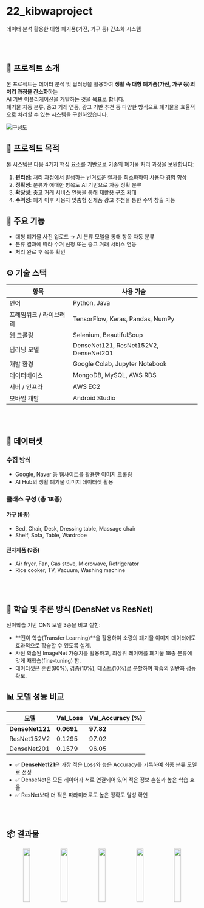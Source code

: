 # 22_kibwaproject
데이터 분석 활용한 대형 폐기품(가전, 가구 등) 간소화 시스템


<br> 
<br>




## 📘 프로젝트 소개

본 프로젝트는 데이터 분석 및 딥러닝을 활용하여 **생활 속 대형 폐기품(가전, 가구 등)의 처리 과정을 간소화**하는  
AI 기반 어플리케이션을 개발하는 것을 목표로 합니다.  
폐기물 자동 분류, 중고 거래 연동, 광고 기반 추천 등 다양한 방식으로 폐기물을 효율적으로 처리할 수 있는 시스템을 구현하였습니다.

![구성도](https://github.com/chaem0-0/22_kibwaproject/assets/96873719/d28982e8-6173-4ab4-a7fe-14e0ed8622a4)


## 🎯 프로젝트 목적

본 시스템은 다음 4가지 핵심 요소를 기반으로 기존의 폐기물 처리 과정을 보완합니다:

1. **편리성**: 처리 과정에서 발생하는 번거로운 절차를 최소화하여 사용자 경험 향상  
2. **정확성**: 분류가 애매한 항목도 AI 기반으로 자동 정확 분류  
3. **확장성**: 중고 거래 서비스 연동을 통해 재활용 구조 확대  
4. **수익성**: 폐기 이후 사용자 맞춤형 신제품 광고 추천을 통한 수익 창출 가능


## 📌 주요 기능

- 대형 폐기물 사진 업로드 → AI 분류 모델을 통해 항목 자동 분류  
- 분류 결과에 따라 수거 신청 또는 중고 거래 서비스 연동  
- 처리 완료 후 목록 확인


## ⚙️ 기술 스택

| 항목 | 사용 기술 |
|------|-----------|
| 언어 | Python, Java |
| 프레임워크 / 라이브러리 | TensorFlow, Keras, Pandas, NumPy |
| 웹 크롤링 | Selenium, BeautifulSoup |
| 딥러닝 모델 | DenseNet121, ResNet152V2, DenseNet201 |
| 개발 환경 | Google Colab, Jupyter Notebook |
| 데이터베이스 | MongoDB, MySQL, AWS RDS |
| 서버 / 인프라 | AWS EC2 |
| 모바일 개발 | Android Studio |

<br> 
<br>

## 🧾 데이터셋

### 수집 방식
- Google, Naver 등 웹사이트를 활용한 이미지 크롤링
- AI Hub의 생활 폐기물 이미지 데이터셋 활용

### 클래스 구성 (총 18종)

#### 가구 (9종)
- Bed, Chair, Desk, Dressing table, Massage chair  
- Shelf, Sofa, Table, Wardrobe

#### 전자제품 (9종)
- Air fryer, Fan, Gas stove, Microwave, Refrigerator  
- Rice cooker, TV, Vacuum, Washing machine




<br> 
<br>




## 🔬 학습 및 추론 방식 (DensNet vs ResNet)
전이학습 기반 CNN 모델 3종을 비교 실험:
- **전이 학습(Transfer Learning)**을 활용하여 소량의 폐기물 이미지 데이터에도 효과적으로 학습할 수 있도록 설계.
- 사전 학습된 ImageNet 가중치를 활용하고, 최상위 레이어를 폐기물 18종 분류에 맞게 재학습(fine-tuning) 함.
- 데이터셋은 훈련(80%), 검증(10%), 테스트(10%)로 분할하여 학습의 일반화 성능 확보.


## 📊 모델 성능 비교
| 모델 | Val_Loss | Val_Accuracy (%) |
|------|----------|------------------|
| **DenseNet121** | **0.0691** | **97.82** |
| ResNet152V2 | 0.1295 | 97.02 |
| DenseNet201 | 0.1579 | 96.05 |

- ✅ **DenseNet121**은 가장 적은 Loss와 높은 Accuracy를 기록하여 최종 분류 모델로 선정  
- ✅ DenseNet은 모든 레이어가 서로 연결되어 있어 적은 정보 손실과 높은 학습 효율
- ✅ ResNet보다 더 적은 파라미터로도 높은 정확도 달성 확인





<br> 
<br>





## 📦 결과물
<p align="center">
  <img src="https://github.com/user-attachments/assets/0cd97aa9-4edb-4479-8aa5-04aa26601fda" width="19%" />
  <img src="https://github.com/user-attachments/assets/31b2d09d-7f6b-4535-aaf5-7b4f31a541cf" width="19%" />
  <img src="https://github.com/user-attachments/assets/050e7ba6-96bc-47f1-bcb9-e55c6f8965b6" width="19%" />
  <img src="https://github.com/user-attachments/assets/e30b3b38-ca96-4bb7-99d7-7344373ad52b" width="19%" />
  <img src="https://github.com/user-attachments/assets/79d1d713-6ee8-4d0e-b1cf-fa887e9d68c2" width="19%" />
</p>


